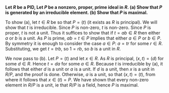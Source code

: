 **Let $R$ be a PID, Let $P$ be a nonzero, proper, prime ideal in $R$. (a) Show
that $P$ is generated by an irreducible element. (b) Show that $P$ is maximal.**

To show (a), let $t\in R$ be so that $P=(t)$ (it exists as $R$ is principal). We
will show that $t$ is irreducible. Since $P$ is non-zero, $t$ is non-zero.
Since $P$ is proper, $t$ is not a unit. Thus it suffices to show that if $t=ab\in R$
then either $a$ or $b$ is a unit.  As $P$ is prime, $ab = t\in P$
implies that either $a\in P$ or $b\in P$. By symmetry it is enough to consider
the case $a\in P$: $a = tr$ for some $r\in R$. Substituting, we get $t = trb$,
so $1 = rb$, so $b$ is a unit in $R$.

We now pass to (b). Let $P=(t)$ and let $x\in R$. As $R$ is principal,
$(x,t)=(d)$ for some $d\in R$. Hence $t = da$ for some $a\in R$.  Because $t$ is
irreducible by (a), it follows that either $d$ is a unit or $a$ is a unit. If
$d$ is a unit, then $x$ is a unit in $R/P$, and the proof is done. Otherwise,
$a$ is a unit, so that $(x, t) = (t)$, from where it follows that
$x\in(t)=P$. We have shown that every non-zero element in $R/P$ is a unit, ie
that $R/P$ is a field, hence $P$ is maximal.
